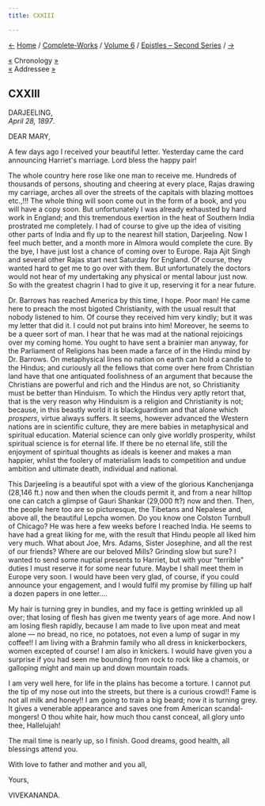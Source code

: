 ```yaml
---
title: CXXIII

---
```

<div>

[←](122_mrs_bull.htm) [Home](../../../index.htm) /
[Complete-Works](../../complete_works.htm) / [Volume
6](../volume_6_contents.htm) / [Epistles – Second
Series](epistles_second_series_contents.htm) / [→](124_sir.htm)

  

[«](../../volume_4/translation_prose/the_education_that_india_needs.htm)
Chronology [»](../../volume_7/epistles_third_series/39_mrs_bull.htm)  
[«](121_mary.htm) Addressee
[»](../../volume_5/epistles_first_series/078_sister.htm)

## CXXIII

DARJEELING,  
*April 28, 1897*.

DEAR MARY,

A few days ago I received your beautiful letter. Yesterday came the card
announcing Harriet's marriage. Lord bless the happy pair!

The whole country here rose like one man to receive me. Hundreds of
thousands of persons, shouting and cheering at every place, Rajas
drawing my carriage, arches all over the streets of the capitals with
blazing mottoes etc.,!!! The whole thing will soon come out in the form
of a book, and you will have a copy soon. But unfortunately I was
already exhausted by hard work in England; and this tremendous exertion
in the heat of Southern India prostrated me completely. I had of course
to give up the idea of visiting other parts of India and fly up to the
nearest hill station, Darjeeling. Now I feel much better, and a month
more in Almora would complete the cure. By the bye, I have just lost a
chance of coming over to Europe. Raja Ajit Singh and several other Rajas
start next Saturday for England. Of course, they wanted hard to get me
to go over with them. But unfortunately the doctors would not hear of my
undertaking any physical or mental labour just now. So with the greatest
chagrin I had to give it up, reserving it for a near future.

Dr. Barrows has reached America by this time, I hope. Poor man! He came
here to preach the most bigoted Christianity, with the usual result that
nobody listened to him. Of course they received him very kindly; but it
was my letter that did it. I could not put brains into him! Moreover, he
seems to be a queer sort of man. I hear that he was mad at the national
rejoicings over my coming home. You ought to have sent a brainier man
anyway, for the Parliament of Religions has been made a farce of in the
Hindu mind by Dr. Barrows. On metaphysical lines no nation on earth can
hold a candle to the Hindus; and curiously all the fellows that come
over here from Christian land have that one antiquated foolishness of an
argument that because the Christians are powerful and rich and the
Hindus are not, so Christianity must be better than Hinduism. To which
the Hindus very aptly retort that, that is the very reason why Hinduism
is a religion and Christianity is not; because, in this beastly world it
is blackguardism and that alone which *prospers*, virtue always suffers.
It seems, however advanced the Western nations are in scientific
culture, they are mere babies in metaphysical and spiritual education.
Material science can only give worldly prosperity, whilst spiritual
science is for eternal life. If there be no eternal life, still the
enjoyment of spiritual thoughts as ideals is keener and makes a man
happier, whilst the foolery of materialism leads to competition and
undue ambition and ultimate death, individual and national.

This Darjeeling is a beautiful spot with a view of the glorious
Kanchenjanga (28,146 ft.) now and then when the clouds permit it, and
from a near hilltop one can catch a glimpse of Gauri Shankar (29,000
ft?) now and then. Then, the people here too are so picturesque, the
Tibetans and Nepalese and, above all, the beautiful Lepcha women. Do you
know one Colston Turnbull of Chicago? He was here a few weeks before I
reached India. He seems to have had a great liking for me, with the
result that Hindu people all liked him very much. What about Joe, Mrs.
Adams, Sister Josephine, and all the rest of our friends? Where are our
beloved Mills? Grinding slow but sure? I wanted to send some nuptial
presents to Harriet, but with your "terrible" duties I must reserve it
for some near future. Maybe I shall meet them in Europe very soon. I
would have been very glad, of course, if you could announce your
engagement, and I would fulfil my promise by filling up half a dozen
papers in one letter....

My hair is turning grey in bundles, and my face is getting wrinkled up
all over; that losing of flesh has given me twenty years of age more.
And now I am losing flesh rapidly, because I am made to live upon meat
and meat alone — no bread, no rice, no potatoes, not even a lump of
sugar in my coffee!! I am living with a Brahmin family who all dress in
knickerbockers, women excepted of course! I am also in knickers. I would
have given you a surprise if you had seen me bounding from rock to rock
like a chamois, or galloping might and main up and down mountain roads.

I am very well here, for life in the plains has become a torture. I
cannot put the tip of my nose out into the streets, but there is a
curious crowd!! Fame is not all milk and honey!! I am going to train a
big beard; now it is turning grey. It gives a venerable appearance and
saves one from American scandal-mongers! O thou white hair, how much
thou canst conceal, all glory unto thee, Hallelujah!

The mail time is nearly up, so I finish. Good dreams, good health, all
blessings attend you.

With love to father and mother and you all,

Yours,

VIVEKANANDA.

</div>
